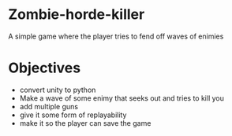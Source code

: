 # Zombie-horde-killer
A simple game where the player tries to fend off waves of enimies
# Objectives

* convert unity to python
* Make a wave of some enimy that seeks out and tries to kill you
* add multiple guns
* give it some form of replayability
* make it so the player can save the game

